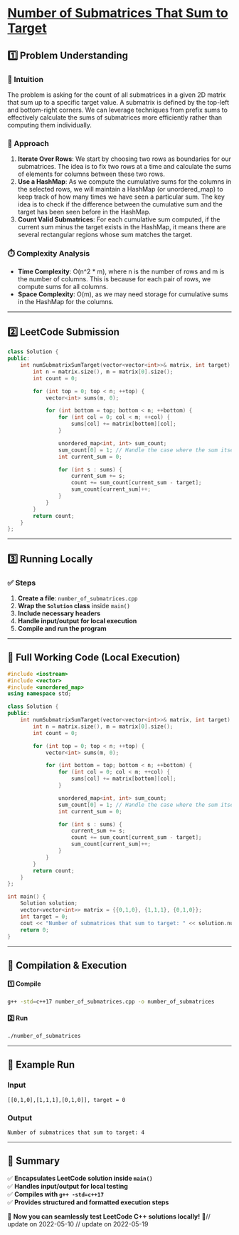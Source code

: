 # **[Number of Submatrices That Sum to Target](https://leetcode.com/problems/number-of-submatrices-that-sum-to-target/description/)**  

## **1️⃣ Problem Understanding**  
### **📌 Intuition**  
The problem is asking for the count of all submatrices in a given 2D matrix that sum up to a specific target value. A submatrix is defined by the top-left and bottom-right corners. We can leverage techniques from prefix sums to effectively calculate the sums of submatrices more efficiently rather than computing them individually.

### **🚀 Approach**  
1. **Iterate Over Rows**: We start by choosing two rows as boundaries for our submatrices. The idea is to fix two rows at a time and calculate the sums of elements for columns between these two rows.
2. **Use a HashMap**: As we compute the cumulative sums for the columns in the selected rows, we will maintain a HashMap (or unordered_map) to keep track of how many times we have seen a particular sum. The key idea is to check if the difference between the cumulative sum and the target has been seen before in the HashMap.
3. **Count Valid Submatrices**: For each cumulative sum computed, if the current sum minus the target exists in the HashMap, it means there are several rectangular regions whose sum matches the target.

### **⏱️ Complexity Analysis**  
- **Time Complexity**: O(n^2 * m), where n is the number of rows and m is the number of columns. This is because for each pair of rows, we compute sums for all columns.
- **Space Complexity**: O(m), as we may need storage for cumulative sums in the HashMap for the columns.

---  

## **2️⃣ LeetCode Submission**  
```cpp
class Solution {
public:
    int numSubmatrixSumTarget(vector<vector<int>>& matrix, int target) {
        int n = matrix.size(), m = matrix[0].size();
        int count = 0;

        for (int top = 0; top < n; ++top) {
            vector<int> sums(m, 0);

            for (int bottom = top; bottom < n; ++bottom) {
                for (int col = 0; col < m; ++col) {
                    sums[col] += matrix[bottom][col];
                }

                unordered_map<int, int> sum_count;
                sum_count[0] = 1; // Handle the case where the sum itself is exactly the target
                int current_sum = 0;

                for (int s : sums) {
                    current_sum += s;
                    count += sum_count[current_sum - target];
                    sum_count[current_sum]++;
                }
            }
        }
        return count;
    }
};  
```  

---  

## **3️⃣ Running Locally**  
### **✅ Steps**  
1. **Create a file**: `number_of_submatrices.cpp`  
2. **Wrap the `Solution` class** inside `main()`  
3. **Include necessary headers**  
4. **Handle input/output for local execution**  
5. **Compile and run the program**  

---  

## **📝 Full Working Code (Local Execution)**  
```cpp
#include <iostream>
#include <vector>
#include <unordered_map>
using namespace std;

class Solution {
public:
    int numSubmatrixSumTarget(vector<vector<int>>& matrix, int target) {
        int n = matrix.size(), m = matrix[0].size();
        int count = 0;

        for (int top = 0; top < n; ++top) {
            vector<int> sums(m, 0);

            for (int bottom = top; bottom < n; ++bottom) {
                for (int col = 0; col < m; ++col) {
                    sums[col] += matrix[bottom][col];
                }

                unordered_map<int, int> sum_count;
                sum_count[0] = 1; // Handle the case where the sum itself is exactly the target
                int current_sum = 0;

                for (int s : sums) {
                    current_sum += s;
                    count += sum_count[current_sum - target];
                    sum_count[current_sum]++;
                }
            }
        }
        return count;
    }
};

int main() {
    Solution solution;
    vector<vector<int>> matrix = {{0,1,0}, {1,1,1}, {0,1,0}};
    int target = 0;
    cout << "Number of submatrices that sum to target: " << solution.numSubmatrixSumTarget(matrix, target) << endl;
    return 0;
}
```  

---  

## **🔧 Compilation & Execution**  
#### **1️⃣ Compile**  
```bash
g++ -std=c++17 number_of_submatrices.cpp -o number_of_submatrices
```  

#### **2️⃣ Run**  
```bash
./number_of_submatrices
```  

---  

## **🎯 Example Run**  
### **Input**  
```
[[0,1,0],[1,1,1],[0,1,0]], target = 0
```  
### **Output**  
```
Number of submatrices that sum to target: 4
```  

---  

## **📌 Summary**  
✅ **Encapsulates LeetCode solution inside `main()`**  
✅ **Handles input/output for local testing**  
✅ **Compiles with `g++ -std=c++17`**  
✅ **Provides structured and formatted execution steps**  

🚀 **Now you can seamlessly test LeetCode C++ solutions locally!** 🚀// update on 2022-05-10
// update on 2022-05-19
